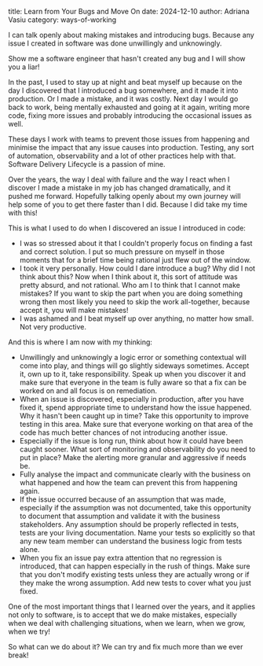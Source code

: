 title: Learn from Your Bugs and Move On
date: 2024-12-10
author: Adriana Vasiu
category: ways-of-working

I can talk openly about making mistakes and introducing bugs. 
Because any issue I created in software was done unwillingly and unknowingly.

Show me a software engineer that hasn't created any bug and I will show you a liar!

In the past, I used to stay up at night and beat myself up because on the day I discovered that I introduced a bug somewhere,
and it made it into production. Or I made a mistake, and it was costly.
Next day I would go back to work, being mentally exhausted and going at it again, writing more code, 
fixing more issues and probably introducing the occasional issues as well. 

These days I work with teams to prevent those issues from happening and minimise the impact that any issue causes into production.
Testing, any sort of automation, observability and a lot of other practices help with that.
Software Delivery Lifecycle is a passion of mine.

Over the years, the way I deal with failure and the way I react when I discover I made a mistake in my job has changed dramatically, 
and it pushed me forward. Hopefully talking openly about my own journey will help some of you to get there faster than I did. 
Because I did take my time with this!

This is what I used to do when I discovered an issue I introduced in code: 

- I was so stressed about it that I couldn't properly focus on finding a fast and correct solution. 
  I put so much pressure on myself in those moments that for a brief time being rational just flew out of the window. 
- I took it very personally. How could I dare introduce a bug? 
  Why did I not think about this? 
  Now when I think about it, this sort of attitude was pretty absurd, and not rational. 
  Who am I to think that I cannot make mistakes? 
  If you want to skip the part when you are doing something wrong then most likely you need to skip the work all-together, 
  because accept it, you will make mistakes! 
- I was ashamed and I beat myself up over anything, no matter how small. Not very productive. 

And this is where I am now with my thinking:

- Unwillingly and unknowingly a logic error or something contextual will come into play, and things will go slightly sideways sometimes. 
  Accept it, own up to it, take responsibility. 
  Speak up when you discover it and make sure that everyone in the team is fully aware so that a fix can be worked on and all focus is on remediation.
- When an issue is discovered, especially in production, after you have fixed it, spend appropriate time to understand how the issue happened.
  Why it hasn't been caught up in time? Take this opportunity to improve testing in this area.
  Make sure that everyone working on that area of the code has much better chances of not introducing another issue. 
- Especially if the issue is long run, think about how it could have been caught sooner. 
  What sort of monitoring and observability do you need to put in place? 
  Make the alerting more granular and aggressive if needs be.
- Fully analyse the impact and communicate clearly with the business on what happened and how the team can prevent this from happening again. 
- If the issue occurred because of an assumption that was made, especially if the assumption was not documented, 
  take this opportunity to document that assumption and validate it with the business stakeholders. 
  Any assumption should be properly reflected in tests, tests are your living documentation. 
  Name your tests so explicitly so that any new team member can understand the business logic from tests alone.
- When you fix an issue pay extra attention that no regression is introduced, that can happen especially in the rush of things. 
  Make sure that you don't modify existing tests unless they are actually wrong or if they make the wrong assumption. 
  Add new tests to cover what you just fixed.


One of the most important things that I learned over the years, and it applies not only to software, is to accept
that we do make mistakes, especially when we deal with challenging situations, when we learn, when we grow, when we try!

So what can we do about it? We can try and fix much more than we ever break! 
